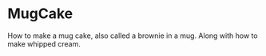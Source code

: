 # MugCake
How to make a mug cake, also called a brownie in a mug. Along with how to make whipped cream.